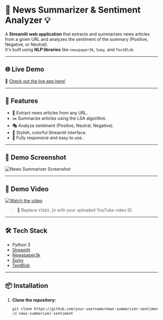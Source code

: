 # 📰 News Summarizer & Sentiment Analyzer 💡

A **Streamlit web application** that extracts and summarizes news articles from a given URL and analyzes the sentiment of the summary (Positive, Negative, or Neutral).  
It's built using **NLP libraries** like `newspaper3k`, `Sumy`, and `TextBlob`.

---

## 🌐 Live Demo

🔗 [Check out the live app here!](https://your-app-url.streamlit.app/)

---
## 🚀 Features

- 🔗 Extract news articles from any URL.
- ✂️ Summarize articles using the LSA algorithm.
- 🎭 Analyze sentiment (Positive, Neutral, Negative).
- 🎨 Stylish, colorful Streamlit interface.
- 📱 Fully responsive and easy to use.

---

## 📸 Demo Screenshot

![News Summarizer Screenshot](https://github.com/your-username/news-summarizer-sentiment/blob/main/assets/screenshot.png)

---

## 🎥 Demo Video

[![Watch the video](https://img.youtube.com/vi/VIDEO_ID/0.jpg)](https://www.youtube.com/watch?v=VIDEO_ID)

> 📌 Replace `VIDEO_ID` with your uploaded YouTube video ID.

---


## 🛠️ Tech Stack

- Python 3
- [Streamlit](https://streamlit.io/)
- [Newspaper3k](https://github.com/codelucas/newspaper)
- [Sumy](https://github.com/miso-belica/sumy)
- [TextBlob](https://textblob.readthedocs.io/en/dev/)

---

## 📦 Installation

1. **Clone the repository:**
   ```bash
   git clone https://github.com/your-username/news-summarizer-sentiment.git
   cd news-summarizer-sentiment
